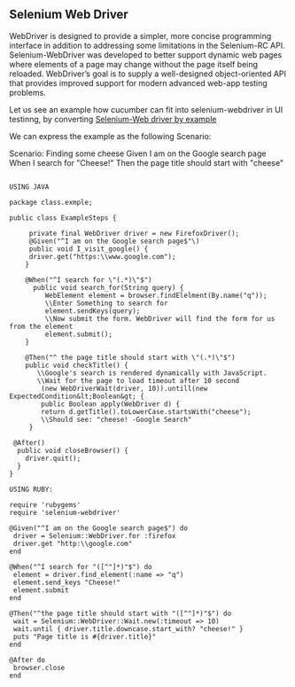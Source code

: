 ## Selenium Web Driver

WebDriver is designed to provide a simpler, more concise programming interface in addition to addressing some limitations in the Selenium-RC API. Selenium-WebDriver was developed to better support dynamic web pages where elements of a page may change without the page itself being reloaded. WebDriver’s goal is to supply a well-designed object-oriented API that provides improved support for modern advanced web-app testing problems.

Let us see an example how cucumber can fit into selenium-webdriver in UI testinng, by converting [Selenium-Web driver by example     ](http://docs.seleniumhq.org/docs/03_webdriver.jsp#introducing-the-selenium-webdriver-api-by-example "Selenium-Webdriver by Example tutorial")

We can express the example as the following Scenario:

Scenario: Finding some cheese
  Given I am on the Google search page
  When I search for "Cheese!"
  Then the page title should start with "cheese"

```

USING JAVA

package class.exmple;

public class ExampleSteps {

     private final WebDriver driver = new FirefoxDriver();
     @Given("^I am on the Google search page$"\)
     public void I_visit_google() {
     driver.get("https:\\www.google.com");
    }

    @When("^I search for \"(.*)\"$")
      public void search_for(String query) {
         WebElement element = browser.findElelment(By.name("q"));
         \\Enter Something to search for
         element.sendKeys(query);
         \\Now submit the form. WebDriver will find the form for us from the element
         element.submit();
    }

    @Then("^ the page title should start with \"(.*)\"$")
    public void checkTitle() {
       \\Google's search is rendered dynamically with JavaScript.
       \\Wait for the page to load timeout after 10 second
        (new WebDriverWait(driver, 10)).untill(new ExpectedCondition&lt;Boolean&gt; {
        public Boolean apply(WebDriver d) {
        return d.getTitle().toLowerCase.startsWith("cheese");
        \\Should see: "cheese! -Google Search"
     }

 @After()
  public void closeBrowser() {
    driver.quit();
  }
}
```

```
USING RUBY:

require 'rubygems'
require 'selenium-webdriver'

@Given("^I am on the Google search page$") do
 driver = Selenium::WebDriver.for :firefox
 driver.get "http:\\google.com"
end

@When("^I search for "([^"]*)"$") do
 element = driver.find_element(:name => "q")
 element.send_keys "Cheese!"
 element.submit
end

@Then("^the page title should start with "([^"]*)"$") do
 wait = Selenium::WebDriver::Wait.new(:timeout => 10)
 wait.until { driver.title.downcase.start_with? "cheese!" }
 puts "Page title is #{driver.title}"
end

@After do
 browser.close
end
```

